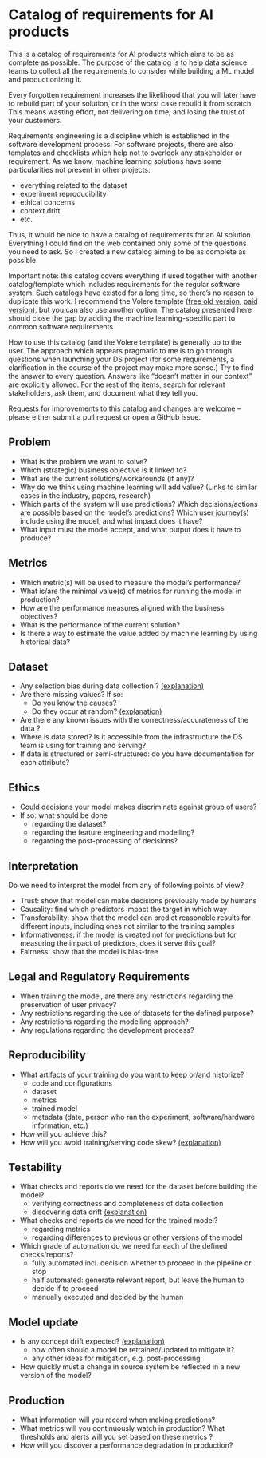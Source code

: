 # Catalog of requirements for AI products

This is a catalog of requirements for AI products which aims to be as complete as possible. The purpose of the catalog is to help data science teams to collect all the requirements to consider while building a ML model and productionizing it.

Every forgotten requirement increases the likelihood that you will later have to rebuild part of your solution, or in the worst case rebuild it from scratch. This means wasting effort, not delivering on time, and losing the trust of your customers. 

Requirements engineering is a discipline which is established in the software development process. For software projects, there are also templates and checklists which help not to overlook any stakeholder or requirement. As we know, machine learning solutions have some particularities not present in other projects:

* everything related to the dataset
* experiment reproducibility
* ethical concerns
* context drift
* etc.

Thus, it would be nice to have a catalog of requirements for an AI solution. Everything I could find on the web contained only some of the questions you need to ask. So I created a new catalog aiming to be as complete as possible.

Important note: this catalog covers everything if used together with another catalog/template which includes requirements for the regular software system. Such catalogs have existed for a long time, so there’s no reason to duplicate this work. I recommend the Volere template ([free old version](http://homepages.laas.fr/kader/Robertson.pdf), [paid version](https://www.volere.org/templates/volere-requirements-specification-template/)), but you can also use another option. The catalog presented here should close the gap by adding the machine learning-specific part to common software requirements.

How to use this catalog (and the Volere template) is generally up to the user. The approach which appears pragmatic to me is to go through questions when launching your DS project (for some requirements, a clarification in the course of the project may make more sense.) Try to find the answer to every question. Answers like “doesn’t matter in our context” are explicitly allowed. For the rest of the items, search for relevant stakeholders, ask them, and document what they tell you.

Requests for improvements to this catalog and changes are welcome – please either submit a pull request or open a GitHub issue.


## Problem

* What is the problem we want to solve?
* Which (strategic) business objective is it linked to?
* What are the current solutions/workarounds (if any)?
* Why do we think using machine learning will add value? (Links to similar cases in the industry, papers, research)
* Which parts of the system will use predictions? Which decisions/actions are possible based on the model’s predictions? Which user journey(s) include using the model, and what impact does it have?
* What input must the model accept, and what output does it have to produce?

## Metrics

* Which metric(s) will be used to measure the model’s performance?
* What is/are the minimal value(s) of metrics for running the model in production?
* How are the performance measures aligned with the business objectives?
* What is the performance of the current solution?
* Is there a way to estimate the value added by machine learning by using historical data?

## Dataset

* Any selection bias during data collection ? [(explanation)](https://en.wikipedia.org/wiki/Selection_bias)
* Are there missing values? If so:
    * Do you know the causes? 
    * Do they occur at random? [(explanation)](https://www.theanalysisfactor.com/missing-data-mechanism/)
* Are there any known issues with the correctness/accurateness of the data ?
* Where is data stored? Is it accessible from the infrastructure the DS team is using for training and serving?
* If data is structured or semi-structured: do you have documentation for each attribute?

## Ethics

* Could decisions your model makes discriminate against group of users?
* If so: what should be done
    * regarding the dataset?
    * regarding the feature engineering and modelling?
    * regarding the post-processing of decisions?

## Interpretation

Do we need to interpret the model from any of following points of view?

* Trust: show that model can make decisions previously made by humans
* Causality: find which predictors impact the target in which way
* Transferability: show that the model can predict reasonable results for different inputs, including ones not similar to the training samples
* Informativeness: if the model is created not for predictions but for measuring the impact of predictors, does it serve this goal?
* Fairness: show that the model is bias-free

## Legal and Regulatory Requirements

* When training the model, are there any restrictions regarding the preservation of user privacy?
* Any restrictions regarding the use of datasets for the defined purpose?
* Any restrictions regarding the modelling approach?
* Any regulations regarding the development process?

## Reproducibility

* What artifacts of your training do you want to keep or/and historize?
    * code and configurations
    * dataset
    * metrics
    * trained model
    * metadata (date, person who ran the experiment, software/hardware information, etc.)
* How will you achieve this?
* How will you avoid training/serving code skew? [(explanation)](https://towardsdatascience.com/training-serving-skew-77d947c4c100)

## Testability

* What checks and reports do we need for the dataset before building the model?
    * verifying correctness and completeness of data collection
    * discovering data drift [(explanation)](https://docs.microsoft.com/en-us/azure/machine-learning/how-to-monitor-datasets?tabs=python)
* What checks and reports do we need for the trained model?
    * regarding metrics
    * regarding differences to previous or other versions of the model
* Which grade of automation do we need for each of the defined checks/reports?
    * fully automated incl. decision whether to proceed in the pipeline or stop
    * half automated: generate relevant report, but leave the human to decide if to proceed
    * manually executed and decided by the human

## Model update

* Is any concept drift expected? [(explanation)](https://en.wikipedia.org/wiki/Concept_drift)
    * how often should a model be retrained/updated to mitigate it?
    * any other ideas for mitigation, e.g. post-processing
* How quickly must a change in source system be reflected in a new version of the model?

## Production

* What information will you record when making predictions?
* What metrics will you continuously watch in production? What thresholds and alerts will you set based on these metrics ?
* How will you discover a performance degradation in production?


